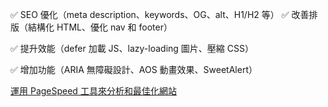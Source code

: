✅ SEO 優化（meta description、keywords、OG、alt、H1/H2 等）
✅ 改善排版（結構化 HTML、優化 nav 和 footer）

✅ 提升效能（defer 加載 JS、lazy-loading 圖片、壓縮 CSS）

✅ 增加功能（ARIA 無障礙設計、AOS 動畫效果、SweetAlert）

[運用 PageSpeed 工具來分析和最佳化網站](https://pagespeed.web.dev/)
